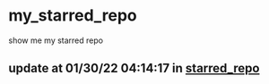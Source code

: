 # my_starred_repo
show me my starred repo

update at 01/30/22 04:14:17 in [starred_repo](./index.html)
---

